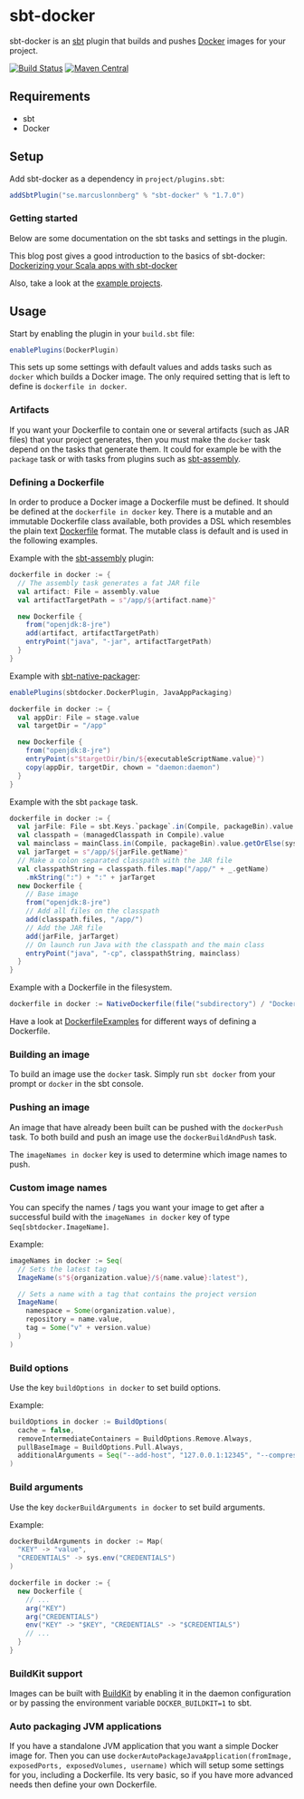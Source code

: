 sbt-docker
==========

sbt-docker is an [sbt][sbt] plugin that builds and pushes [Docker][docker] images for your project.

[![Build Status](https://travis-ci.org/marcuslonnberg/sbt-docker.svg?branch=master)](https://travis-ci.org/marcuslonnberg/sbt-docker)
[![Maven Central](https://maven-badges.herokuapp.com/maven-central/se.marcuslonnberg/sbt-docker/badge.svg)](https://maven-badges.herokuapp.com/maven-central/se.marcuslonnberg/sbt-docker)

Requirements
------------

* sbt
* Docker

Setup
-----

Add sbt-docker as a dependency in `project/plugins.sbt`:
```scala
addSbtPlugin("se.marcuslonnberg" % "sbt-docker" % "1.7.0")
```

### Getting started

Below are some documentation on the sbt tasks and settings in the plugin.

This blog post gives a good introduction to the basics of sbt-docker: [Dockerizing your Scala apps with sbt-docker][dockerizing-scala-apps]

Also, take a look at the [example projects](examples).

Usage
-----

Start by enabling the plugin in your `build.sbt` file:
```scala
enablePlugins(DockerPlugin)
```

This sets up some settings with default values and adds tasks such as `docker` which builds a Docker image.
The only required setting that is left to define is `dockerfile in docker`.

### Artifacts

If you want your Dockerfile to contain one or several artifacts (such as JAR files) that your
project generates, then you must make the `docker` task depend on the tasks that generate them.
It could for example be with the `package` task or with tasks from plugins such as
[sbt-assembly][sbt-assembly].

### Defining a Dockerfile

In order to produce a Docker image a Dockerfile must be defined.
It should be defined at the `dockerfile in docker` key.
There is a mutable and an immutable Dockerfile class available, both provides a DSL which resembles
the plain text [Dockerfile] format.
The mutable class is default and is used in the following examples.

Example with the [sbt-assembly][sbt-assembly] plugin:
```scala
dockerfile in docker := {
  // The assembly task generates a fat JAR file
  val artifact: File = assembly.value
  val artifactTargetPath = s"/app/${artifact.name}"

  new Dockerfile {
    from("openjdk:8-jre")
    add(artifact, artifactTargetPath)
    entryPoint("java", "-jar", artifactTargetPath)
  }
}
```

Example with [sbt-native-packager][sbt-native-packager]:
```scala
enablePlugins(sbtdocker.DockerPlugin, JavaAppPackaging)

dockerfile in docker := {
  val appDir: File = stage.value
  val targetDir = "/app"

  new Dockerfile {
    from("openjdk:8-jre")
    entryPoint(s"$targetDir/bin/${executableScriptName.value}")
    copy(appDir, targetDir, chown = "daemon:daemon")
  }
}
```

Example with the sbt `package` task.
```scala
dockerfile in docker := {
  val jarFile: File = sbt.Keys.`package`.in(Compile, packageBin).value
  val classpath = (managedClasspath in Compile).value
  val mainclass = mainClass.in(Compile, packageBin).value.getOrElse(sys.error("Expected exactly one main class"))
  val jarTarget = s"/app/${jarFile.getName}"
  // Make a colon separated classpath with the JAR file
  val classpathString = classpath.files.map("/app/" + _.getName)
    .mkString(":") + ":" + jarTarget
  new Dockerfile {
    // Base image
    from("openjdk:8-jre")
    // Add all files on the classpath
    add(classpath.files, "/app/")
    // Add the JAR file
    add(jarFile, jarTarget)
    // On launch run Java with the classpath and the main class
    entryPoint("java", "-cp", classpathString, mainclass)
  }
}
```

Example with a Dockerfile in the filesystem.
```scala
dockerfile in docker := NativeDockerfile(file("subdirectory") / "Dockerfile")
```

Have a look at [DockerfileExamples](examples/DockerfileExamples.scala) for different ways of defining a Dockerfile.

### Building an image

To build an image use the `docker` task.
Simply run `sbt docker` from your prompt or `docker` in the sbt console.

### Pushing an image

An image that have already been built can be pushed with the `dockerPush` task.
To both build and push an image use the `dockerBuildAndPush` task.

The `imageNames in docker` key is used to determine which image names to push.

### Custom image names

You can specify the names / tags you want your image to get after a successful build with the `imageNames in docker` key of type `Seq[sbtdocker.ImageName]`.

Example:
```scala
imageNames in docker := Seq(
  // Sets the latest tag
  ImageName(s"${organization.value}/${name.value}:latest"),

  // Sets a name with a tag that contains the project version
  ImageName(
    namespace = Some(organization.value),
    repository = name.value,
    tag = Some("v" + version.value)
  )
)
```

### Build options

Use the key `buildOptions in docker` to set build options.

Example:
```scala
buildOptions in docker := BuildOptions(
  cache = false,
  removeIntermediateContainers = BuildOptions.Remove.Always,
  pullBaseImage = BuildOptions.Pull.Always,
  additionalArguments = Seq("--add-host", "127.0.0.1:12345", "--compress")
)
```

### Build arguments

Use the key `dockerBuildArguments in docker` to set build arguments.

Example:
```scala
dockerBuildArguments in docker := Map(
  "KEY" -> "value",
  "CREDENTIALS" -> sys.env("CREDENTIALS")
)

dockerfile in docker := {
  new Dockerfile {
    // ...
    arg("KEY")
    arg("CREDENTIALS")
    env("KEY" -> "$KEY", "CREDENTIALS" -> "$CREDENTIALS")
    // ...
  }
}
```

### BuildKit support

Images can be built with [BuildKit](https://docs.docker.com/develop/develop-images/build_enhancements/) by enabling it in the daemon configuration or by passing the environment variable `DOCKER_BUILDKIT=1` to sbt.

### Auto packaging JVM applications

If you have a standalone JVM application that you want a simple Docker image for.
Then you can use `dockerAutoPackageJavaApplication(fromImage, exposedPorts, exposedVolumes, username)`
which will setup some settings for you, including a Dockerfile.
Its very basic, so if you have more advanced needs then define your own Dockerfile.

[docker]: https://www.docker.com/
[dockerfile]: https://docs.docker.com/engine/reference/builder/
[dockerizing-scala-apps]: https://velvia.github.io/Docker-Scala-Sbt/
[sbt]: http://www.scala-sbt.org/
[sbt-assembly]: https://github.com/sbt/sbt-assembly
[sbt-native-packager]: https://github.com/sbt/sbt-native-packager
